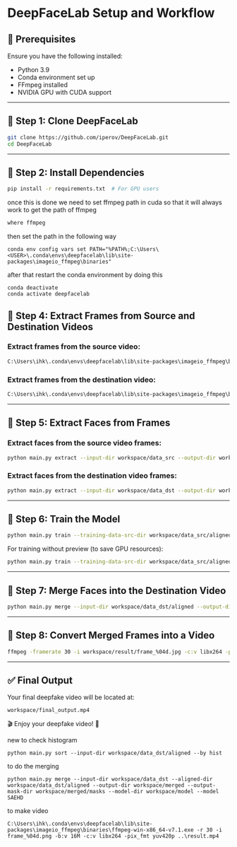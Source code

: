 # DeepFaceLab Setup and Workflow

## **📌 Prerequisites**
Ensure you have the following installed:
- Python 3.9
- Conda environment set up
- FFmpeg installed
- NVIDIA GPU with CUDA support

---

## **🚀 Step 1: Clone DeepFaceLab**
```bash
git clone https://github.com/iperov/DeepFaceLab.git
cd DeepFaceLab
```

---

## **🚀 Step 2: Install Dependencies**
```bash
pip install -r requirements.txt  # For GPU users
```

once this is done we need to set ffmpeg path in cuda so that it will always work to get the path of ffmpeg
```bash
where ffmpeg
```
then set the path in the following way
```
conda env config vars set PATH="%PATH%;C:\Users\<USER>\.conda\envs\deepfacelab\lib\site-packages\imageio_ffmpeg\binaries"
```
after that restart the conda environment by doing this
```
conda deactivate
conda activate deepfacelab
```


## **🚀 Step 4: Extract Frames from Source and Destination Videos**

### **Extract frames from the source video:**
```bash
C:\Users\ihk\.conda\envs\deepfacelab\lib\site-packages\imageio_ffmpeg\binaries\ffmpeg-win-x86_64-v7.1.exe -i "workspace\data_src\data_src.mp4" -q:v 2 -vf scale=1280:720 "workspace\data_src\frame_%04d.jpg"

```

### **Extract frames from the destination video:**
```bash
C:\Users\ihk\.conda\envs\deepfacelab\lib\site-packages\imageio_ffmpeg\binaries\ffmpeg-win-x86_64-v7.1.exe -i "workspace\data_dst\data_dst.mp4" -q:v 2 -vf scale=1280:720 "workspace\data_dst\frame_%04d.jpg"
```

---

## **🚀 Step 5: Extract Faces from Frames**

### **Extract faces from the source video frames:**
```bash
python main.py extract --input-dir workspace/data_src --output-dir workspace/data_src/aligned
```

### **Extract faces from the destination video frames:**
```bash
python main.py extract --input-dir workspace/data_dst --output-dir workspace/data_dst/aligned
```

---

## **🚀 Step 6: Train the Model**
```bash
python main.py train --training-data-src-dir workspace/data_src/aligned --training-data-dst-dir workspace/data_dst/aligned --model-dir workspace/model --model SAEHD
```

For training without preview (to save GPU resources):
```bash
python main.py train --training-data-src-dir workspace/data_src/aligned --training-data-dst-dir workspace/data_dst/aligned --model-dir workspace/model --model SAEHD --no-preview
```

---

## **🚀 Step 7: Merge Faces into the Destination Video**
```bash
python main.py merge --input-dir workspace/data_dst/aligned --output-dir workspace/merged --output-mask-dir workspace/merged/masks --aligned-dir workspace/data_dst/aligned --model-dir workspace/model --model SAEHD

```

---

## **🚀 Step 8: Convert Merged Frames into a Video**
```bash
ffmpeg -framerate 30 -i workspace/result/frame_%04d.jpg -c:v libx264 -pix_fmt yuv420p workspace/final_output.mp4
```

---

## **✅ Final Output**
Your final deepfake video will be located at:
```
workspace/final_output.mp4
```

🎬 Enjoy your deepfake video! 🚀


new to check histogram
```
python main.py sort --input-dir workspace/data_dst/aligned --by hist
```
to do the merging
```
python main.py merge --input-dir workspace/data_dst --aligned-dir workspace/data_dst/aligned --output-dir workspace/merged --output-mask-dir workspace/merged/masks --model-dir workspace/model --model SAEHD
```
to make video
``` 
C:\Users\ihk\.conda\envs\deepfacelab\lib\site-packages\imageio_ffmpeg\binaries\ffmpeg-win-x86_64-v7.1.exe -r 30 -i frame_%04d.png -b:v 16M -c:v libx264 -pix_fmt yuv420p ..\result.mp4
```
